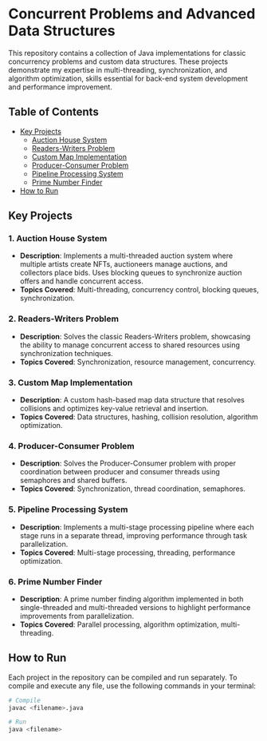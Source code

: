 # Concurrent Problems and Advanced Data Structures

This repository contains a collection of Java implementations for classic concurrency problems and custom data structures. These projects demonstrate my expertise in multi-threading, synchronization, and algorithm optimization, skills essential for back-end system development and performance improvement.

## Table of Contents
- [Key Projects](#key-projects)
  - [Auction House System](#auction-house-system)
  - [Readers-Writers Problem](#readers-writers-problem)
  - [Custom Map Implementation](#custom-map-implementation)
  - [Producer-Consumer Problem](#producer-consumer-problem)
  - [Pipeline Processing System](#pipeline-processing-system)
  - [Prime Number Finder](#prime-number-finder)
- [How to Run](#how-to-run)

## Key Projects

### 1. Auction House System
- **Description**: Implements a multi-threaded auction system where multiple artists create NFTs, auctioneers manage auctions, and collectors place bids. Uses blocking queues to synchronize auction offers and handle concurrent access.
- **Topics Covered**: Multi-threading, concurrency control, blocking queues, synchronization.

### 2. Readers-Writers Problem
- **Description**: Solves the classic Readers-Writers problem, showcasing the ability to manage concurrent access to shared resources using synchronization techniques.
- **Topics Covered**: Synchronization, resource management, concurrency.

### 3. Custom Map Implementation
- **Description**: A custom hash-based map data structure that resolves collisions and optimizes key-value retrieval and insertion.
- **Topics Covered**: Data structures, hashing, collision resolution, algorithm optimization.

### 4. Producer-Consumer Problem
- **Description**: Solves the Producer-Consumer problem with proper coordination between producer and consumer threads using semaphores and shared buffers.
- **Topics Covered**: Synchronization, thread coordination, semaphores.

### 5. Pipeline Processing System
- **Description**: Implements a multi-stage processing pipeline where each stage runs in a separate thread, improving performance through task parallelization.
- **Topics Covered**: Multi-stage processing, threading, performance optimization.

### 6. Prime Number Finder
- **Description**: A prime number finding algorithm implemented in both single-threaded and multi-threaded versions to highlight performance improvements from parallelization.
- **Topics Covered**: Parallel processing, algorithm optimization, multi-threading.

## How to Run
Each project in the repository can be compiled and run separately. To compile and execute any file, use the following commands in your terminal:

```bash
# Compile
javac <filename>.java

# Run
java <filename>
